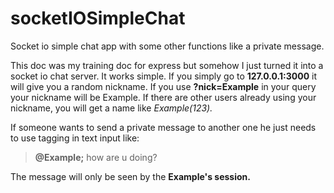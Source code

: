 
# socketIOSimpleChat
Socket io simple chat app with some other functions like a private message.

This doc was my training doc for express but somehow I just turned it into a socket io chat server.
It works simple.
If you simply go to **127.0.0.1:3000** it will give you a random nickname. 
If you use **?nick=Example** in your query your nickname will be Example.
If there are other users already using your nickname, you will get a name like *Example(123).*

If someone wants to send a private message to another one he just needs to use tagging in text input like:

> **@Example;** how are u doing?

The message will only be seen by the **Example's session.**
